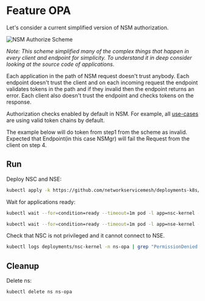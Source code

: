 # Feature OPA

Let's consider a current simplified version of NSM authorization.

![NSM Authorize Scheme](./scheme.png "NSM Authorize Scheme")

*Note: This scheme simplified many of the complex things that happen in every client and endpoint for simplicity. To understand it in deep consider looking at the source code of applications.*

Each application in the path of NSM request doesn't trust anybody. Each endpoint doesn't trust the client and on each incoming request the endpoint validates tokens in the path and if they invalid then the endpoint returns an error.
Each client also doesn't trust the endpoint and checks tokens on the response.

Authorization checks enabled by default in NSM. 
For example, all [use-cases](../../use-cases) are using valid token chains by default. 

The example below will do token from step1 from the scheme as invalid.
Expected that Endpoint(in this case NSMgr) will fail the Request from the client on step 4.

## Run

Deploy NSC and NSE:
```bash
kubectl apply -k https://github.com/networkservicemesh/deployments-k8s/examples/features/opa?ref=f09f689413c36f52756335580a40c2418c6d99ed
```

Wait for applications ready:
```bash
kubectl wait --for=condition=ready --timeout=1m pod -l app=nsc-kernel -n ns-opa
```
```bash
kubectl wait --for=condition=ready --timeout=1m pod -l app=nse-kernel -n ns-opa
```

Check that NSC is not privileged and it cannot connect to NSE.

```bash
kubectl logs deployments/nsc-kernel -n ns-opa | grep "PermissionDenied desc = no sufficient privileges"
```

## Cleanup

Delete ns:
```bash
kubectl delete ns ns-opa
```

